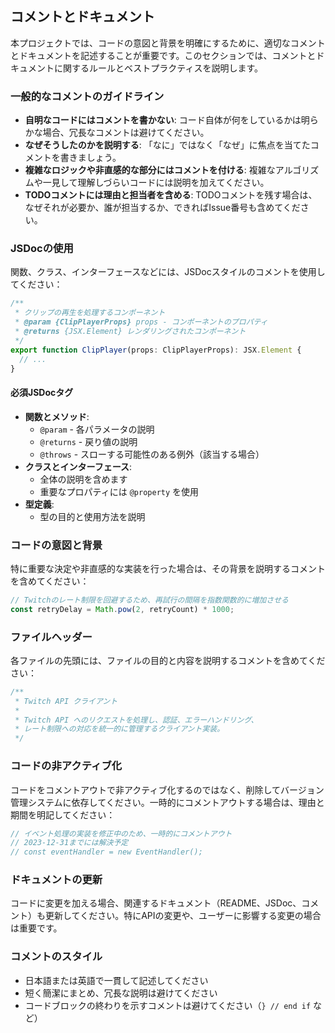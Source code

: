 ## コメントとドキュメント

本プロジェクトでは、コードの意図と背景を明確にするために、適切なコメントとドキュメントを記述することが重要です。このセクションでは、コメントとドキュメントに関するルールとベストプラクティスを説明します。

### 一般的なコメントのガイドライン

- **自明なコードにはコメントを書かない**: コード自体が何をしているかは明らかな場合、冗長なコメントは避けてください。
- **なぜそうしたのかを説明する**: 「なに」ではなく「なぜ」に焦点を当てたコメントを書きましょう。
- **複雑なロジックや非直感的な部分にはコメントを付ける**: 複雑なアルゴリズムや一見して理解しづらいコードには説明を加えてください。
- **TODOコメントには理由と担当者を含める**: TODOコメントを残す場合は、なぜそれが必要か、誰が担当するか、できればIssue番号も含めてください。

### JSDocの使用

関数、クラス、インターフェースなどには、JSDocスタイルのコメントを使用してください：

```typescript
/**
 * クリップの再生を処理するコンポーネント
 * @param {ClipPlayerProps} props - コンポーネントのプロパティ
 * @returns {JSX.Element} レンダリングされたコンポーネント
 */
export function ClipPlayer(props: ClipPlayerProps): JSX.Element {
  // ...
}
```

#### 必須JSDocタグ

- **関数とメソッド**:
  - `@param` - 各パラメータの説明
  - `@returns` - 戻り値の説明
  - `@throws` - スローする可能性のある例外（該当する場合）
- **クラスとインターフェース**:
  - 全体の説明を含めます
  - 重要なプロパティには `@property` を使用
- **型定義**:
  - 型の目的と使用方法を説明

### コードの意図と背景

特に重要な決定や非直感的な実装を行った場合は、その背景を説明するコメントを含めてください：

```typescript
// Twitchのレート制限を回避するため、再試行の間隔を指数関数的に増加させる
const retryDelay = Math.pow(2, retryCount) * 1000;
```

### ファイルヘッダー

各ファイルの先頭には、ファイルの目的と内容を説明するコメントを含めてください：

```typescript
/**
 * Twitch API クライアント
 *
 * Twitch API へのリクエストを処理し、認証、エラーハンドリング、
 * レート制限への対応を統一的に管理するクライアント実装。
 */
```

### コードの非アクティブ化

コードをコメントアウトで非アクティブ化するのではなく、削除してバージョン管理システムに依存してください。一時的にコメントアウトする場合は、理由と期間を明記してください：

```typescript
// イベント処理の実装を修正中のため、一時的にコメントアウト
// 2023-12-31までには解決予定
// const eventHandler = new EventHandler();
```

### ドキュメントの更新

コードに変更を加える場合、関連するドキュメント（README、JSDoc、コメント）も更新してください。特にAPIの変更や、ユーザーに影響する変更の場合は重要です。

### コメントのスタイル

- 日本語または英語で一貫して記述してください
- 短く簡潔にまとめ、冗長な説明は避けてください
- コードブロックの終わりを示すコメントは避けてください（`} // end if` など）
